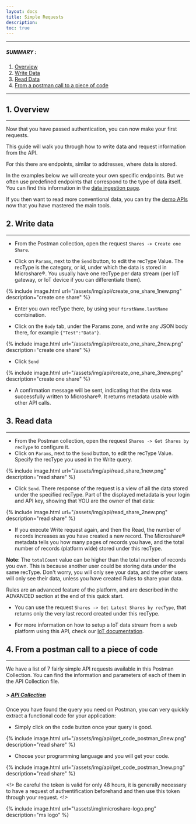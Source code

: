 ```yaml
---
layout: docs
title: Simple Requests
description: 
toc: true
---
```


---------------------------------------

##### SUMMARY : 

1. [Overview](./#1-overview)
2. [Write Data](./#2-write-data)
3. [Read Data](./#3-read-data)
4. [From a postman call to a piece of code](./#4-from-a-postman-call-to-a-piece-of-code)

---------------------------------------

## 1. Overview
---------------------------------------

Now that you have passed authentication, you can now make your first requests.

This guide will walk you through how to write data and request information from the API. 

For this there are endpoints, similar to addresses, where data is stored. 

In the examples below we will create your own specific endpoints. But we often use predefined endpoints that correspond to the type of data itself. You can find this information in the [data ingestion page](/docs/2/technical/microshare-platform-advanced/data-ingestion/). 

If you then want to read more conventional data, you can try the [demo APIs](/docs/2/technical/api/quick-start/#4-demo-api) now that you have mastered the main tools.



## 2. Write data
---------------------------------------

* From the Postman collection, open the request `Shares -> Create one Share`.

* Click on `Params`, next to the `Send` button, to edit the recType Value. The recType is the category, or id, under which the data is stored in Microshare®. You usually have one recType per data stream (per IoT gateway, or IoT device if you can differentiate them).

{% include image.html url="/assets/img/api/create_one_share_1new.png" description="create one share" %}

* Enter you own recType there, by using your `firstName.lastName` combination.

* Click on the `Body` tab, under the Params zone, and write any JSON body there, for example `{"Test":"Data"}`.

{% include image.html url="/assets/img/api/create_one_share_2new.png" description="create one share" %}

* Click `Send`

{% include image.html url="/assets/img/api/create_one_share_3new.png" description="create one share" %}

* A confirmation message will be sent, indicating that the data was successfully written to Microshare®. It returns metadata usable with other API calls.



## 3. Read data
---------------------------------------

* From the Postman collection, open the request `Shares -> Get Shares by recType` to configure it.
* Click on `Params`, next to the `Send` button, to edit the recType Value. Specify the recType you used in the Write query.

{% include image.html url="/assets/img/api/read_share_1new.png" description="read share" %}

* Click `Send`. 
There response of the request is a view of all the data stored under the specified recType. Part of the displayed metadata is your login and API key, showing that YOU are the owner of that data:

{% include image.html url="/assets/img/api/read_share_2new.png" description="read share" %}

* If you execute Write request again, and then the Read, the number of records increases as you have created a new record. The Microshare® metadata tells you how many pages of records you have, and the total number of records (platform wide) stored under this recType.

**Note**: The `totalCount` value can be higher than the total number of records you own.  This is because another user could be storing data under the same recType. Don't worry, you will only see your data, and the other users will only see their data, unless you have created Rules to share your data.

Rules are an advanced feature of the platform, and are described in the ADVANCED section at the end of this quick start.

* You can use the request `Shares -> Get Latest Shares by recType`, that returns only the very last record created under this recType.

* For more information on how to setup a IoT data stream from a web platform using this API, check our [IoT documentation](../../advanced/lorawan-devices/). 



## 4. From a postman call to a piece of code
---------------------------------------

We have a list of 7 fairly simple API requests available in this Postman Collection. You can find the information and parameters of each of them in the API Collection file.

##### > [API Collection](../api-collection)

Once you have found the query you need on Postman, you can very quickly extract a functional code for your application: 

- Simply click on the code button once your query is good. 

{% include image.html url="/assets/img/api/get_code_postman_0new.png" description="read share" %}

- Choose your programming language and you will get your code. 

{% include image.html url="/assets/img/api/get_code_postman_1new.png" description="read share" %}


<!> Be careful the token is valid for only 48 hours, it is generally necessary to have a request of authentification beforehand and then use this token through your request. <!>

{% include image.html url="\assets\img\microshare-logo.png"  description="ms logo" %}